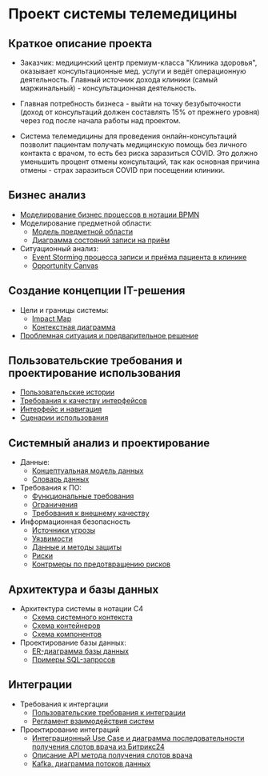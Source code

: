 # Проект системы телемедицины

## Краткое описание проекта

* Заказчик: медицинский центр премиум-класса "Клиника здоровья", оказывает консультационные мед. услуги и ведёт операционную деятельность. Главный источник дохода клиники (самый маржинальный) - консультационная деятельность.

* Главная потребность бизнеса - выйти на точку безубыточности (доход от консультаций должен составлять 15% от прежнего уровня) через год после начала работы над проектом.

* Система телемедицины для проведения онлайн-консультаций позволит пациентам получать медицинскую помощь без личного контакта с врачом, то есть без риска заразиться COVID. Это должно уменьшить процент отмены консультаций, так как основная причина отмены - страх заразиться COVID при посещении клиники.

## Бизнес анализ

- [Моделирование бизнес процессов в нотации BPMN](./business/bpmn_page.md)
- Моделирование предметной области:
  - [Модель предметной области](./business/domain_model.jpg)
  - [Диаграмма состояний записи на приём](./business/state_chart.jpg)
- Ситуационный анализ:
  - [Event Storming процесса записи и приёма пациента в клинике](./business/event_storming_as_is.jpg)
  - [Opportunity Canvas](./business/opportunity_canvas.jpg)

## Создание концепции IT-решения

- Цели и границы системы:
  - [Impact Map](./concept/impact_map.jpg)
  - [Контекстная диаграмма](./concept/context_diagram.jpg)
- [Проблемная ситуация и предварительное решение](./concept/problem_and_decision.md)


## Пользовательские требования и проектирование использования

- [Пользовательские истории](./usm/usm_page.md)
- [Требования к качеству интерфейсов](./interfaces/requirements.md)
- [Интерфейс и навигация](./interfaces/interfaces_page.md)
- [Сценарии использования](./use_case/uc_page.md)
    

## Системный анализ и проектирование

- Данные:
  - [Концептуальная модель данных](./data/concept_data_model.jpg)
  - [Словарь данных](./data/data_dict.md)
- Требования к ПО:
  - [Функциональные требования](./requirements/functional_req.md)
  - [Ограничения](./requirements/restrictions.md)
  - [Требования к внешнему качеству](./requirements/quality.md)
- Информационная безопасность
  - [Источники угрозы](./security/threats.md)
  - [Уязвимости](./security/vulnerabilities.md)
  - [Данные и методы защиты](./security/data_protection.md)
  - [Риски](./security/risks.md)
  - [Контрмеры по предотвращению рисков](./security/reactions.pdf)

## Архитектура и базы данных

- Архитектура системы в нотации C4
  - [Схема системного контекста](./architecture/context.png)
  - [Схема контейнеров](./architecture/containers.png)
  - [Схема компонентов](./architecture/components.png)
- Проектирование базы данных:
  - [ER-диаграмма базы данных](./data/erd.jpg)
  - [Примеры SQL-запросов]()

## Интеграции

- Требования к интергации
  - [Пользовательские требования к интеграции](./integrations/user_requirements.md)
  - [Регламент взаимодействия систем](./integrations/interaction_rules.md)
- Проектирование интеграций
  - [Интеграционный Use Case и диаграмма последовательности получения слотов врача из Битрикс24](./use_case/uc4-1.md)
  - [Описание API метода получения слотов врача](./integrations/get_slot_api.md)
  - [Kafka, диаграмма потоков данных](./integrations/dfd_kafka.md)
